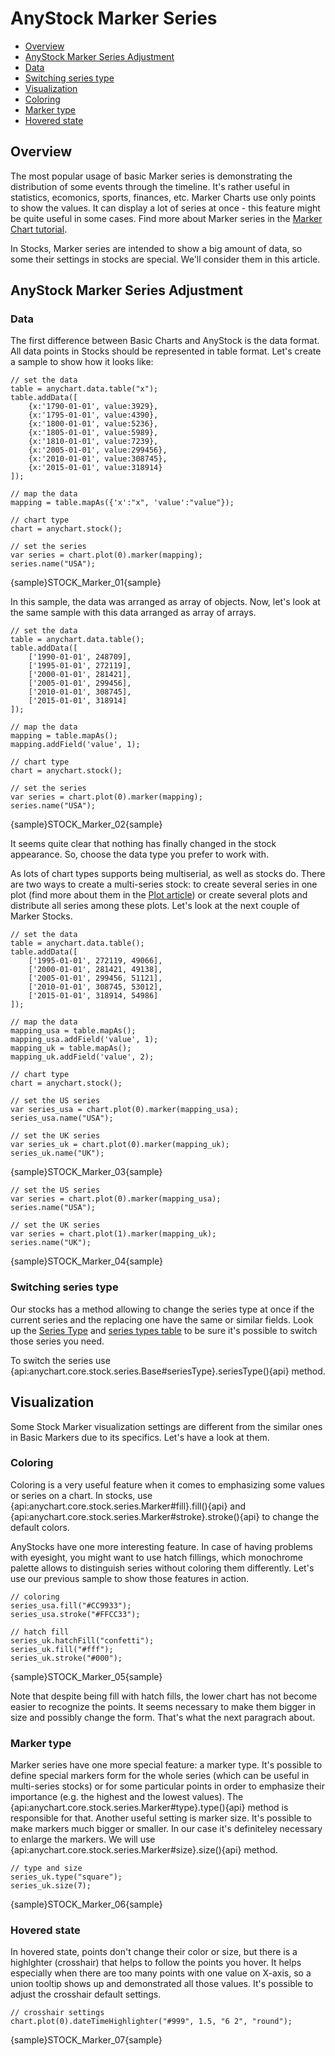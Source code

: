 # AnyStock Marker Series

* [Overview](#overview)
* [AnyStock Marker Series Adjustment](#anystock_marker_series_adjustment)
 * [Data](#data)
 * [Switching series type](#switching_series_type)
* [Visualization](#visualization)
 * [Coloring](#coloring)
 * [Marker type](#marker_type)
 * [Hovered state](#hovered_state)

## Overview

The most popular usage of basic Marker series is demonstrating the distribution of some events through the timeline. It's rather useful in statistics, ecomonics, sports, finances, etc. Marker Charts use only points to show the values. It can display a lot of series at once - this feature might be quite useful in some cases. Find more about Marker series in the [Marker Chart tutorial](../../Basic_Charts_Types/Marker_Chart).

In Stocks, Marker series are intended to show a big amount of data, so some their settings in stocks are special. We'll consider them in this article.

## AnyStock Marker Series Adjustment

### Data

The first difference between Basic Charts and AnyStock is the data format. All data points in Stocks should be represented in table format. Let's create a sample to show how it looks like: 

```
// set the data
table = anychart.data.table("x");
table.addData([
	{x:'1790-01-01', value:3929},
	{x:'1795-01-01', value:4390},
	{x:'1800-01-01', value:5236},
	{x:'1805-01-01', value:5989},
	{x:'1810-01-01', value:7239},
	{x:'2005-01-01', value:299456},
	{x:'2010-01-01', value:308745},
	{x:'2015-01-01', value:318914}
]);

// map the data
mapping = table.mapAs({'x':"x", 'value':"value"});

// chart type
chart = anychart.stock();

// set the series
var series = chart.plot(0).marker(mapping);
series.name("USA");
```

{sample}STOCK\_Marker\_01{sample}

In this sample, the data was arranged as array of objects. Now, let's look at the same sample with this data arranged as array of arrays.

```
// set the data
table = anychart.data.table();
table.addData([
	['1990-01-01', 248709],
	['1995-01-01', 272119],
	['2000-01-01', 281421],
	['2005-01-01', 299456],
	['2010-01-01', 308745],
	['2015-01-01', 318914]
]);

// map the data
mapping = table.mapAs();
mapping.addField('value', 1);

// chart type
chart = anychart.stock();

// set the series
var series = chart.plot(0).marker(mapping);
series.name("USA");
```

{sample}STOCK\_Marker\_02{sample}

It seems quite clear that nothing has finally changed in the stock appearance. So, choose the data type you prefer to work with.

As lots of chart types supports being multiserial, as well as stocks do. There are two ways to create a multi-series stock: to create several series in one plot (find more about them in the [Plot article](../Chart_Plots)) or create several plots and distribute all series among these plots. Let's look at the next couple of Marker Stocks. 

```
// set the data
table = anychart.data.table();
table.addData([
	['1995-01-01', 272119, 49066],
	['2000-01-01', 281421, 49138],
	['2005-01-01', 299456, 51121],
	['2010-01-01', 308745, 53012],
	['2015-01-01', 318914, 54986]
]);

// map the data
mapping_usa = table.mapAs();
mapping_usa.addField('value', 1);
mapping_uk = table.mapAs();
mapping_uk.addField('value', 2);

// chart type
chart = anychart.stock();

// set the US series
var series_usa = chart.plot(0).marker(mapping_usa);
series_usa.name("USA");

// set the UK series
var series_uk = chart.plot(0).marker(mapping_uk);
series_uk.name("UK");
```

{sample}STOCK\_Marker\_03{sample}

```
// set the US series
var series = chart.plot(0).marker(mapping_usa);
series.name("USA");

// set the UK series
var series = chart.plot(1).marker(mapping_uk);
series.name("UK");
```

{sample}STOCK\_Marker\_04{sample}

### Switching series type

Our stocks has a method allowing to change the series type at once if the current series and the replacing one have the same or similar fields. Look up the [Series Type](Series_Type) and [series types table](Supported_Series#list_of_supported_series) to be sure it's possible to switch those series you need.

To switch the series use {api:anychart.core.stock.series.Base#seriesType}.seriesType(){api} method.

## Visualization

Some Stock Marker visualization settings are different from the similar ones in Basic Markers due to its specifics. Let's have a look at them.

### Coloring

Coloring is a very useful feature when it comes to emphasizing some values or series on a chart. In stocks, use {api:anychart.core.stock.series.Marker#fill}.fill(){api} and {api:anychart.core.stock.series.Marker#stroke}.stroke(){api} to change the default colors. 

AnyStocks have one more interesting feature. In case of having problems with eyesight, you might want to use hatch fillings, which monochrome palette allows to distinguish series without coloring them differently. Let's use our previous sample to show those features in action.

```
// coloring
series_usa.fill("#CC9933");
series_usa.stroke("#FFCC33");

// hatch fill
series_uk.hatchFill("confetti");
series_uk.fill("#fff");
series_uk.stroke("#000");
```

{sample}STOCK\_Marker\_05{sample}

Note that despite being fill with hatch fills, the lower chart has not become easier to recognize the points. It seems necessary to make them bigger in size and possibly change the form. That's what the next paragrach about.

### Marker type 

Marker series have one more special feature: a marker type. It's possible to define special markers form for the whole series (which can be useful in multi-series stocks) or for some particular points in order to emphasize their importance (e.g. the highest and the lowest values). The {api:anychart.core.stock.series.Marker#type}.type(){api} method is responsible for that.
Another useful setting is marker size. It's possible to make markers much bigger or smaller. In our case it's definiteley necessary to enlarge the markers. We will use {api:anychart.core.stock.series.Marker#size}.size(){api} method.

```
// type and size
series_uk.type("square");
series_uk.size(7);
```

{sample}STOCK\_Marker\_06{sample}

### Hovered state

In hovered state, points don't change their color or size, but there is a highlghter (crosshair) that helps to follow the points you hover. It helps especially when there are too many points with one value on X-axis, so a union tooltip shows up and demonstrated all those values. It's possible to adjust the crosshair default settings.

```
// crosshair settings
chart.plot(0).dateTimeHighlighter("#999", 1.5, "6 2", "round");
```

{sample}STOCK\_Marker\_07{sample}